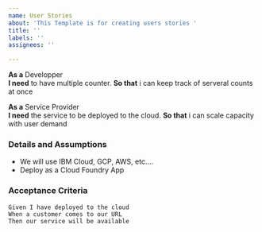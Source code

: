 ```yaml
---
name: User Stories
about: 'This Template is for creating users stories '
title: ''
labels: ''
assignees: ''

---
```


**As a** Developper  
 **I need** to have multiple counter.
 **So that** i can keep track of serveral counts at once

 **As a** Service Provider  
 **I need** the service to be deployed to the cloud.
 **So that** i can scale capacity with user demand
   
 ### Details and Assumptions
- We will use IBM Cloud, GCP, AWS, etc....
- Deploy as a Cloud Foundry App
   
 ### Acceptance Criteria  
   
 ```gherkin
 Given I have deployed to the cloud
 When a customer comes to our URL
 Then our service will be available
 ```
